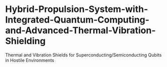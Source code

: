 # Hybrid-Propulsion-System-with-Integrated-Quantum-Computing-and-Advanced-Thermal-Vibration-Shielding
Thermal and Vibration Shields for Superconducting/Semiconducting Qubits in Hostile Environments
